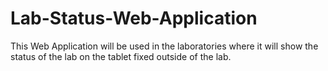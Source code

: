 # Lab-Status-Web-Application
This Web Application will be used in the laboratories where it will show the status of the lab on the tablet fixed outside of the lab. 
